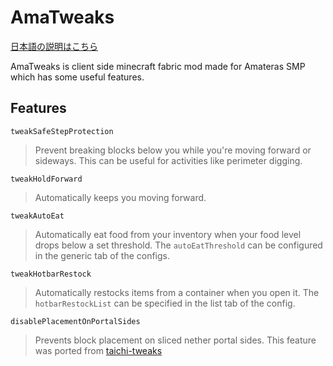 # AmaTweaks

[日本語の説明はこちら](README_ja.md)

AmaTweaks is client side minecraft fabric mod made for Amateras SMP which has some useful features.

## Features
`tweakSafeStepProtection`

> Prevent breaking blocks below you while you're moving forward or sideways.
This can be useful for activities like perimeter digging.

`tweakHoldForward`

> Automatically keeps you moving forward.


`tweakAutoEat`

> Automatically eat food from your inventory when your food level drops below a set threshold.
The `autoEatThreshold` can be configured in the generic tab of the configs.


`tweakHotbarRestock`

> Automatically restocks items from a container when you open it.
The `hotbarRestockList` can be specified in the list tab of the config.


`disablePlacementOnPortalSides`

> Prevents block placement on sliced nether portal sides.
This feature was ported from [taichi-tweaks](https://github.com/TaichiServer/taichi-tweaks)
